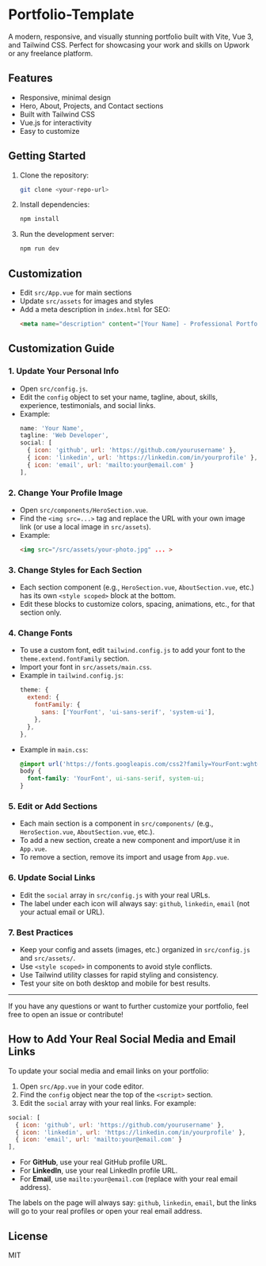 # Portfolio-Template

A modern, responsive, and visually stunning portfolio built with Vite, Vue 3, and Tailwind CSS. Perfect for showcasing your work and skills on Upwork or any freelance platform.

## Features
- Responsive, minimal design
- Hero, About, Projects, and Contact sections
- Built with Tailwind CSS
- Vue.js for interactivity
- Easy to customize

## Getting Started

1. Clone the repository:
   ```sh
   git clone <your-repo-url>
   ```
2. Install dependencies:
   ```sh
   npm install
   ```
3. Run the development server:
   ```sh
   npm run dev
   ```

## Customization
- Edit `src/App.vue` for main sections
- Update `src/assets` for images and styles
- Add a meta description in `index.html` for SEO:
  ```html
  <meta name="description" content="[Your Name] - Professional Portfolio" />
  ```

## Customization Guide

### 1. Update Your Personal Info
- Open `src/config.js`.
- Edit the `config` object to set your name, tagline, about, skills, experience, testimonials, and social links.
- Example:
  ```js
  name: 'Your Name',
  tagline: 'Web Developer',
  social: [
    { icon: 'github', url: 'https://github.com/yourusername' },
    { icon: 'linkedin', url: 'https://linkedin.com/in/yourprofile' },
    { icon: 'email', url: 'mailto:your@email.com' }
  ],
  ```

### 2. Change Your Profile Image
- Open `src/components/HeroSection.vue`.
- Find the `<img src=...>` tag and replace the URL with your own image link (or use a local image in `src/assets`).
- Example:
  ```html
  <img src="/src/assets/your-photo.jpg" ... >
  ```

### 3. Change Styles for Each Section
- Each section component (e.g., `HeroSection.vue`, `AboutSection.vue`, etc.) has its own `<style scoped>` block at the bottom.
- Edit these blocks to customize colors, spacing, animations, etc., for that section only.

### 4. Change Fonts
- To use a custom font, edit `tailwind.config.js` to add your font to the `theme.extend.fontFamily` section.
- Import your font in `src/assets/main.css`.
- Example in `tailwind.config.js`:
  ```js
  theme: {
    extend: {
      fontFamily: {
        sans: ['YourFont', 'ui-sans-serif', 'system-ui'],
      },
    },
  },
  ```
- Example in `main.css`:
  ```css
  @import url('https://fonts.googleapis.com/css2?family=YourFont:wght@400;700&display=swap');
  body {
    font-family: 'YourFont', ui-sans-serif, system-ui;
  }
  ```

### 5. Edit or Add Sections
- Each main section is a component in `src/components/` (e.g., `HeroSection.vue`, `AboutSection.vue`, etc.).
- To add a new section, create a new component and import/use it in `App.vue`.
- To remove a section, remove its import and usage from `App.vue`.

### 6. Update Social Links
- Edit the `social` array in `src/config.js` with your real URLs.
- The label under each icon will always say: `github`, `linkedin`, `email` (not your actual email or URL).

### 7. Best Practices
- Keep your config and assets (images, etc.) organized in `src/config.js` and `src/assets/`.
- Use `<style scoped>` in components to avoid style conflicts.
- Use Tailwind utility classes for rapid styling and consistency.
- Test your site on both desktop and mobile for best results.

---

If you have any questions or want to further customize your portfolio, feel free to open an issue or contribute!

## How to Add Your Real Social Media and Email Links

To update your social media and email links on your portfolio:

1. Open `src/App.vue` in your code editor.
2. Find the `config` object near the top of the `<script>` section.
3. Edit the `social` array with your real links. For example:

```js
social: [
  { icon: 'github', url: 'https://github.com/yourusername' },
  { icon: 'linkedin', url: 'https://linkedin.com/in/yourprofile' },
  { icon: 'email', url: 'mailto:your@email.com' }
],
```

- For **GitHub**, use your real GitHub profile URL.
- For **LinkedIn**, use your real LinkedIn profile URL.
- For **Email**, use `mailto:your@email.com` (replace with your real email address).

The labels on the page will always say: `github`, `linkedin`, `email`, but the links will go to your real profiles or open your real email address.

## License
MIT
